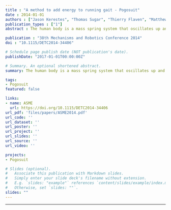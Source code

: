 ```yaml
---
title : "A method to add energy to running gait - Pogosuit"
date : 2014-01-01
authors : ["Jason Kerestes", "Thomas Sugar", "Thierry Flaven", "Matthew Holgate", "admin"]
publication_types : ["1"]
abstract : The human body is a mass spring system that oscillates up and down while running. We add energy to the running gait by oscillating a secondary mass in phase with the motion. A phase oscillator adds a bounded amount of energy to the limit cycle to make it easier to run. In an anti-phase oscillator, energy in the gait cycle is reduced and it is harder to run.

publication : "38th Mechanisms and Robotics Conference 2014"
doi : "10.1115/DETC2014-34406"

# Schedule page publish date (NOT publication's date).
publishDate: "2017-01-01T00:00:00Z"

# Summary. An optional shortened abstract.
summary: The human body is a mass spring system that oscillates up and down while running. We add energy to the running gait by oscillating a secondary mass in phase with the motion. A phase oscillator adds a bounded amount of energy to the limit cycle to make it easier to run. In an anti-phase oscillator, energy in the gait cycle is reduced and it is harder to run.

tags:
- Pogosuit
featured: false

links:
- name: ASME
  url: https://doi.org/10.1115/DETC2014-34406
url_pdf: 'files/papers/ASME2014.pdf'
url_code: ''
url_dataset: ''
url_poster: ''
url_project: ''
url_slides: ''
url_source: ''
url_video: ''

projects:
- Pogosuit

# Slides (optional).
#   Associate this publication with Markdown slides.
#   Simply enter your slide deck's filename without extension.
#   E.g. `slides: "example"` references `content/slides/example/index.md`.
#   Otherwise, set `slides: ""`.
slides: ""
---
```


---
